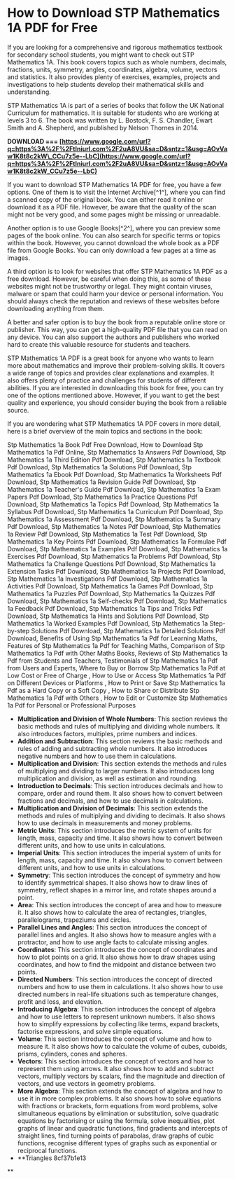 # How to Download STP Mathematics 1A PDF for Free
 
If you are looking for a comprehensive and rigorous mathematics textbook for secondary school students, you might want to check out STP Mathematics 1A. This book covers topics such as whole numbers, decimals, fractions, units, symmetry, angles, coordinates, algebra, volume, vectors and statistics. It also provides plenty of exercises, examples, projects and investigations to help students develop their mathematical skills and understanding.
 
STP Mathematics 1A is part of a series of books that follow the UK National Curriculum for mathematics. It is suitable for students who are working at levels 3 to 6. The book was written by L. Bostock, F. S. Chandler, Ewart Smith and A. Shepherd, and published by Nelson Thornes in 2014.
 
**DOWNLOAD === [https://www.google.com/url?q=https%3A%2F%2Ftlniurl.com%2F2uA8VU&sa=D&sntz=1&usg=AOvVaw1K8t8c2kW\_CCu7z5e--LbC](https://www.google.com/url?q=https%3A%2F%2Ftlniurl.com%2F2uA8VU&sa=D&sntz=1&usg=AOvVaw1K8t8c2kW_CCu7z5e--LbC)**


 
If you want to download STP Mathematics 1A PDF for free, you have a few options. One of them is to visit the Internet Archive[^1^], where you can find a scanned copy of the original book. You can either read it online or download it as a PDF file. However, be aware that the quality of the scan might not be very good, and some pages might be missing or unreadable.
 
Another option is to use Google Books[^2^], where you can preview some pages of the book online. You can also search for specific terms or topics within the book. However, you cannot download the whole book as a PDF file from Google Books. You can only download a few pages at a time as images.
 
A third option is to look for websites that offer STP Mathematics 1A PDF as a free download. However, be careful when doing this, as some of these websites might not be trustworthy or legal. They might contain viruses, malware or spam that could harm your device or personal information. You should always check the reputation and reviews of these websites before downloading anything from them.
 
A better and safer option is to buy the book from a reputable online store or publisher. This way, you can get a high-quality PDF file that you can read on any device. You can also support the authors and publishers who worked hard to create this valuable resource for students and teachers.
 
STP Mathematics 1A PDF is a great book for anyone who wants to learn more about mathematics and improve their problem-solving skills. It covers a wide range of topics and provides clear explanations and examples. It also offers plenty of practice and challenges for students of different abilities. If you are interested in downloading this book for free, you can try one of the options mentioned above. However, if you want to get the best quality and experience, you should consider buying the book from a reliable source.
  
If you are wondering what STP Mathematics 1A PDF covers in more detail, here is a brief overview of the main topics and sections in the book:
 
Stp Mathematics 1a Book Pdf Free Download,  How to Download Stp Mathematics 1a Pdf Online,  Stp Mathematics 1a Answers Pdf Download,  Stp Mathematics 1a Third Edition Pdf Download,  Stp Mathematics 1a Textbook Pdf Download,  Stp Mathematics 1a Solutions Pdf Download,  Stp Mathematics 1a Ebook Pdf Download,  Stp Mathematics 1a Worksheets Pdf Download,  Stp Mathematics 1a Revision Guide Pdf Download,  Stp Mathematics 1a Teacher's Guide Pdf Download,  Stp Mathematics 1a Exam Papers Pdf Download,  Stp Mathematics 1a Practice Questions Pdf Download,  Stp Mathematics 1a Topics Pdf Download,  Stp Mathematics 1a Syllabus Pdf Download,  Stp Mathematics 1a Curriculum Pdf Download,  Stp Mathematics 1a Assessment Pdf Download,  Stp Mathematics 1a Summary Pdf Download,  Stp Mathematics 1a Notes Pdf Download,  Stp Mathematics 1a Review Pdf Download,  Stp Mathematics 1a Test Pdf Download,  Stp Mathematics 1a Key Points Pdf Download,  Stp Mathematics 1a Formulae Pdf Download,  Stp Mathematics 1a Examples Pdf Download,  Stp Mathematics 1a Exercises Pdf Download,  Stp Mathematics 1a Problems Pdf Download,  Stp Mathematics 1a Challenge Questions Pdf Download,  Stp Mathematics 1a Extension Tasks Pdf Download,  Stp Mathematics 1a Projects Pdf Download,  Stp Mathematics 1a Investigations Pdf Download,  Stp Mathematics 1a Activities Pdf Download,  Stp Mathematics 1a Games Pdf Download,  Stp Mathematics 1a Puzzles Pdf Download,  Stp Mathematics 1a Quizzes Pdf Download,  Stp Mathematics 1a Self-checks Pdf Download,  Stp Mathematics 1a Feedback Pdf Download,  Stp Mathematics 1a Tips and Tricks Pdf Download,  Stp Mathematics 1a Hints and Solutions Pdf Download,  Stp Mathematics 1a Worked Examples Pdf Download,  Stp Mathematics 1a Step-by-step Solutions Pdf Download,  Stp Mathematics 1a Detailed Solutions Pdf Download,  Benefits of Using Stp Mathematics 1a Pdf for Learning Maths,  Features of Stp Mathematics 1a Pdf for Teaching Maths,  Comparison of Stp Mathematics 1a Pdf with Other Maths Books,  Reviews of Stp Mathematics 1a Pdf from Students and Teachers,  Testimonials of Stp Mathematics 1a Pdf from Users and Experts,  Where to Buy or Borrow Stp Mathematics 1a Pdf at Low Cost or Free of Charge ,  How to Use or Access Stp Mathematics 1a Pdf on Different Devices or Platforms ,  How to Print or Save Stp Mathematics 1a Pdf as a Hard Copy or a Soft Copy ,  How to Share or Distribute Stp Mathematics 1a Pdf with Others ,  How to Edit or Customize Stp Mathematics 1a Pdf for Personal or Professional Purposes
 
- **Multiplication and Division of Whole Numbers**: This section reviews the basic methods and rules of multiplying and dividing whole numbers. It also introduces factors, multiples, prime numbers and indices.
- **Addition and Subtraction**: This section reviews the basic methods and rules of adding and subtracting whole numbers. It also introduces negative numbers and how to use them in calculations.
- **Multiplication and Division**: This section extends the methods and rules of multiplying and dividing to larger numbers. It also introduces long multiplication and division, as well as estimation and rounding.
- **Introduction to Decimals**: This section introduces decimals and how to compare, order and round them. It also shows how to convert between fractions and decimals, and how to use decimals in calculations.
- **Multiplication and Division of Decimals**: This section extends the methods and rules of multiplying and dividing to decimals. It also shows how to use decimals in measurements and money problems.
- **Metric Units**: This section introduces the metric system of units for length, mass, capacity and time. It also shows how to convert between different units, and how to use units in calculations.
- **Imperial Units**: This section introduces the imperial system of units for length, mass, capacity and time. It also shows how to convert between different units, and how to use units in calculations.
- **Symmetry**: This section introduces the concept of symmetry and how to identify symmetrical shapes. It also shows how to draw lines of symmetry, reflect shapes in a mirror line, and rotate shapes around a point.
- **Area**: This section introduces the concept of area and how to measure it. It also shows how to calculate the area of rectangles, triangles, parallelograms, trapeziums and circles.
- **Parallel Lines and Angles**: This section introduces the concept of parallel lines and angles. It also shows how to measure angles with a protractor, and how to use angle facts to calculate missing angles.
- **Coordinates**: This section introduces the concept of coordinates and how to plot points on a grid. It also shows how to draw shapes using coordinates, and how to find the midpoint and distance between two points.
- **Directed Numbers**: This section introduces the concept of directed numbers and how to use them in calculations. It also shows how to use directed numbers in real-life situations such as temperature changes, profit and loss, and elevation.
- **Introducing Algebra**: This section introduces the concept of algebra and how to use letters to represent unknown numbers. It also shows how to simplify expressions by collecting like terms, expand brackets, factorise expressions, and solve simple equations.
- **Volume**: This section introduces the concept of volume and how to measure it. It also shows how to calculate the volume of cubes, cuboids, prisms, cylinders, cones and spheres.
- **Vectors**: This section introduces the concept of vectors and how to represent them using arrows. It also shows how to add and subtract vectors, multiply vectors by scalars, find the magnitude and direction of vectors, and use vectors in geometry problems.
- **More Algebra**: This section extends the concept of algebra and how to use it in more complex problems. It also shows how to solve equations with fractions or brackets, form equations from word problems, solve simultaneous equations by elimination or substitution, solve quadratic equations by factorising or using the formula, solve inequalities, plot graphs of linear and quadratic functions, find gradients and intercepts of straight lines, find turning points of parabolas, draw graphs of cubic functions, recognise different types of graphs such as exponential or reciprocal functions.
- **Triangles 8cf37b1e13

**